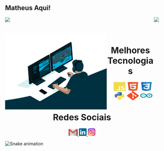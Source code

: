 ## Matheus Aqui!

<div>

<img  height="180em" src="https://github-readme-stats.vercel.app/api?username=matheuscantiere&show_icons=true&theme=transparent&include_all_commits=true&count_private=true"/>
  <img align="right" height="170em" src="https://github-readme-stats.vercel.app/api/top-langs/?username=matheuscantiere&layout=compact&langs_count=16&theme=transparent"/>
</div>
<br>

<div  align="center"> 
  <div style="display: inline_block"><br>
    <img align="left" height="250" alt="coding-time" src="code.gif">
    <h1 align="center">Melhores Tecnologias</h1>
  <img align="center" height="30" width="40" alt="js-icon"  src="https://raw.githubusercontent.com/devicons/devicon/master/icons/javascript/javascript-plain.svg">
  <img align="center" height="30" width="40" alt="html-icon" src="https://raw.githubusercontent.com/devicons/devicon/master/icons/html5/html5-original.svg">
  <img align="center" height="30" width="40" alt="css-icon" src="https://raw.githubusercontent.com/devicons/devicon/master/icons/css3/css3-original.svg">
  <img align="center" height="30" width="40" alt="python-icon" src="https://raw.githubusercontent.com/devicons/devicon/master/icons/python/python-original.svg">
  <img align="center" height="30" width="40" alt="git-icon" src="https://raw.githubusercontent.com/devicons/devicon/master/icons/git/git-original.svg">
  <img align="center" height="30" width="40" alt="arduino-icon" src="https://raw.githubusercontent.com/devicons/devicon/master/icons/arduino/arduino-original.svg">
   </div>


  <h1 align="center">Redes Sociais</h1>
    <a href = "mailto: matheus.cantieree@gmail.com">
      <img width="30" src="gmail.svg">
    </a>
    <a href = "https://www.linkedin.com/">
      <img width="25" src="linkedin.svg">
    </a>
    <a href = "https://www.instagram.com/matheus_cantiere/">
      <img width="25" src="instagram.png">
    </a>
</div>

![Snake animation](https://github.com/LuigiGf/LuigiGF/blob/output/github-contribution-grid-snake.svg)
